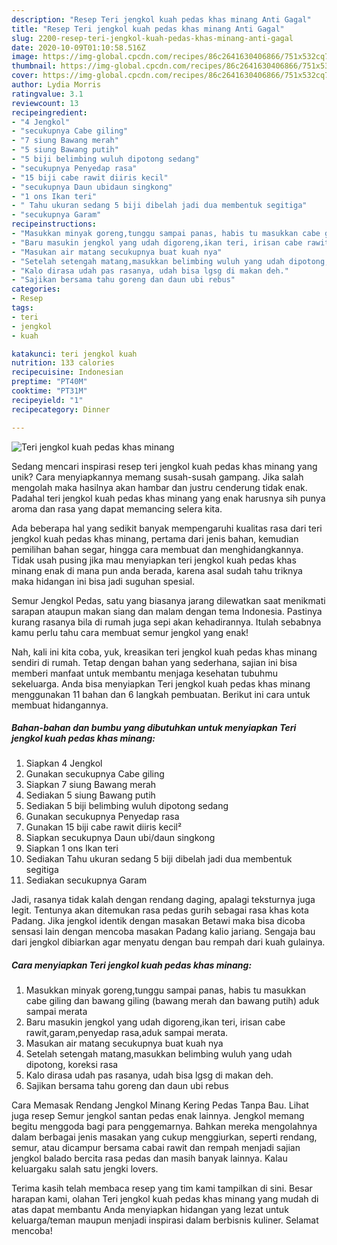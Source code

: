 ```yaml
---
description: "Resep Teri jengkol kuah pedas khas minang Anti Gagal"
title: "Resep Teri jengkol kuah pedas khas minang Anti Gagal"
slug: 2200-resep-teri-jengkol-kuah-pedas-khas-minang-anti-gagal
date: 2020-10-09T01:10:58.516Z
image: https://img-global.cpcdn.com/recipes/86c2641630406866/751x532cq70/teri-jengkol-kuah-pedas-khas-minang-foto-resep-utama.jpg
thumbnail: https://img-global.cpcdn.com/recipes/86c2641630406866/751x532cq70/teri-jengkol-kuah-pedas-khas-minang-foto-resep-utama.jpg
cover: https://img-global.cpcdn.com/recipes/86c2641630406866/751x532cq70/teri-jengkol-kuah-pedas-khas-minang-foto-resep-utama.jpg
author: Lydia Morris
ratingvalue: 3.1
reviewcount: 13
recipeingredient:
- "4 Jengkol"
- "secukupnya Cabe giling"
- "7 siung Bawang merah"
- "5 siung Bawang putih"
- "5 biji belimbing wuluh dipotong sedang"
- "secukupnya Penyedap rasa"
- "15 biji cabe rawit diiris kecil"
- "secukupnya Daun ubidaun singkong"
- "1 ons Ikan teri"
- " Tahu ukuran sedang 5 biji dibelah jadi dua membentuk segitiga"
- "secukupnya Garam"
recipeinstructions:
- "Masukkan minyak goreng,tunggu sampai panas, habis tu masukkan cabe giling dan bawang giling (bawang merah dan bawang putih) aduk sampai merata"
- "Baru masukin jengkol yang udah digoreng,ikan teri, irisan cabe rawit,garam,penyedap rasa,aduk sampai merata."
- "Masukan air matang secukupnya buat kuah nya"
- "Setelah setengah matang,masukkan belimbing wuluh yang udah dipotong, koreksi rasa"
- "Kalo dirasa udah pas rasanya, udah bisa lgsg di makan deh."
- "Sajikan bersama tahu goreng dan daun ubi rebus"
categories:
- Resep
tags:
- teri
- jengkol
- kuah

katakunci: teri jengkol kuah 
nutrition: 133 calories
recipecuisine: Indonesian
preptime: "PT40M"
cooktime: "PT31M"
recipeyield: "1"
recipecategory: Dinner

---
```



![Teri jengkol kuah pedas khas minang](https://img-global.cpcdn.com/recipes/86c2641630406866/751x532cq70/teri-jengkol-kuah-pedas-khas-minang-foto-resep-utama.jpg)

Sedang mencari inspirasi resep teri jengkol kuah pedas khas minang yang unik? Cara menyiapkannya memang susah-susah gampang. Jika salah mengolah maka hasilnya akan hambar dan justru cenderung tidak enak. Padahal teri jengkol kuah pedas khas minang yang enak harusnya sih punya aroma dan rasa yang dapat memancing selera kita.

Ada beberapa hal yang sedikit banyak mempengaruhi kualitas rasa dari teri jengkol kuah pedas khas minang, pertama dari jenis bahan, kemudian pemilihan bahan segar, hingga cara membuat dan menghidangkannya. Tidak usah pusing jika mau menyiapkan teri jengkol kuah pedas khas minang enak di mana pun anda berada, karena asal sudah tahu triknya maka hidangan ini bisa jadi suguhan spesial.

Semur Jengkol Pedas, satu yang biasanya jarang dilewatkan saat menikmati sarapan ataupun makan siang dan malam dengan tema Indonesia. Pastinya kurang rasanya bila di rumah juga sepi akan kehadirannya. Itulah sebabnya kamu perlu tahu cara membuat semur jengkol yang enak!


Nah, kali ini kita coba, yuk, kreasikan teri jengkol kuah pedas khas minang sendiri di rumah. Tetap dengan bahan yang sederhana, sajian ini bisa memberi manfaat untuk membantu menjaga kesehatan tubuhmu sekeluarga. Anda bisa menyiapkan Teri jengkol kuah pedas khas minang menggunakan 11 bahan dan 6 langkah pembuatan. Berikut ini cara untuk membuat hidangannya.

<!--inarticleads1-->

##### Bahan-bahan dan bumbu yang dibutuhkan untuk menyiapkan Teri jengkol kuah pedas khas minang:

1. Siapkan 4 Jengkol
1. Gunakan secukupnya Cabe giling
1. Siapkan 7 siung Bawang merah
1. Sediakan 5 siung Bawang putih
1. Sediakan 5 biji belimbing wuluh dipotong sedang
1. Gunakan secukupnya Penyedap rasa
1. Gunakan 15 biji cabe rawit diiris kecil²
1. Siapkan secukupnya Daun ubi/daun singkong
1. Siapkan 1 ons Ikan teri
1. Sediakan  Tahu ukuran sedang 5 biji dibelah jadi dua membentuk segitiga
1. Sediakan secukupnya Garam


Jadi, rasanya tidak kalah dengan rendang daging, apalagi teksturnya juga legit. Tentunya akan ditemukan rasa pedas gurih sebagai rasa khas kota Padang. Jika jengkol identik dengan masakan Betawi maka bisa dicoba sensasi lain dengan mencoba masakan Padang kalio jariang. Sengaja bau dari jengkol dibiarkan agar menyatu dengan bau rempah dari kuah gulainya. 

<!--inarticleads2-->

##### Cara menyiapkan Teri jengkol kuah pedas khas minang:

1. Masukkan minyak goreng,tunggu sampai panas, habis tu masukkan cabe giling dan bawang giling (bawang merah dan bawang putih) aduk sampai merata
1. Baru masukin jengkol yang udah digoreng,ikan teri, irisan cabe rawit,garam,penyedap rasa,aduk sampai merata.
1. Masukan air matang secukupnya buat kuah nya
1. Setelah setengah matang,masukkan belimbing wuluh yang udah dipotong, koreksi rasa
1. Kalo dirasa udah pas rasanya, udah bisa lgsg di makan deh.
1. Sajikan bersama tahu goreng dan daun ubi rebus


Cara Memasak Rendang Jengkol Minang Kering Pedas Tanpa Bau. Lihat juga resep Semur jengkol santan pedas enak lainnya. Jengkol memang begitu menggoda bagi para penggemarnya. Bahkan mereka mengolahnya dalam berbagai jenis masakan yang cukup menggiurkan, seperti rendang, semur, atau dicampur bersama cabai rawit dan rempah menjadi sajian jengkol balado bercita rasa pedas dan masih banyak lainnya. Kalau keluargaku salah satu jengki lovers. 

Terima kasih telah membaca resep yang tim kami tampilkan di sini. Besar harapan kami, olahan Teri jengkol kuah pedas khas minang yang mudah di atas dapat membantu Anda menyiapkan hidangan yang lezat untuk keluarga/teman maupun menjadi inspirasi dalam berbisnis kuliner. Selamat mencoba!

